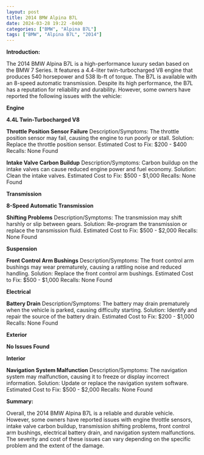 ```yaml
---
layout: post
title: 2014 BMW Alpina B7L
date: 2024-03-28 19:22 -0400
categories: ["BMW", "Alpina B7L"]
tags: ["BMW", "Alpina B7L", "2014"]
---
```

**Introduction:**

The 2014 BMW Alpina B7L is a high-performance luxury sedan based on the BMW 7 Series. It features a 4.4-liter twin-turbocharged V8 engine that produces 540 horsepower and 538 lb-ft of torque. The B7L is available with an 8-speed automatic transmission. Despite its high performance, the B7L has a reputation for reliability and durability. However, some owners have reported the following issues with the vehicle:

**Engine**

**4.4L Twin-Turbocharged V8**

**Throttle Position Sensor Failure**
Description/Symptoms: The throttle position sensor may fail, causing the engine to run poorly or stall.
Solution: Replace the throttle position sensor.
Estimated Cost to Fix: $200 - $400
Recalls: None Found

**Intake Valve Carbon Buildup**
Description/Symptoms: Carbon buildup on the intake valves can cause reduced engine power and fuel economy.
Solution: Clean the intake valves.
Estimated Cost to Fix: $500 - $1,000
Recalls: None Found

**Transmission**

**8-Speed Automatic Transmission**

**Shifting Problems**
Description/Symptoms: The transmission may shift harshly or slip between gears.
Solution: Re-program the transmission or replace the transmission fluid.
Estimated Cost to Fix: $500 - $2,000
Recalls: None Found

**Suspension**

**Front Control Arm Bushings**
Description/Symptoms: The front control arm bushings may wear prematurely, causing a rattling noise and reduced handling.
Solution: Replace the front control arm bushings.
Estimated Cost to Fix: $500 - $1,000
Recalls: None Found

**Electrical**

**Battery Drain**
Description/Symptoms: The battery may drain prematurely when the vehicle is parked, causing difficulty starting.
Solution: Identify and repair the source of the battery drain.
Estimated Cost to Fix: $200 - $1,000
Recalls: None Found

**Exterior**

**No Issues Found**

**Interior**

**Navigation System Malfunction**
Description/Symptoms: The navigation system may malfunction, causing it to freeze or display incorrect information.
Solution: Update or replace the navigation system software.
Estimated Cost to Fix: $500 - $2,000
Recalls: None Found

**Summary:**

Overall, the 2014 BMW Alpina B7L is a reliable and durable vehicle. However, some owners have reported issues with engine throttle sensors, intake valve carbon buildup, transmission shifting problems, front control arm bushings, electrical battery drain, and navigation system malfunctions. The severity and cost of these issues can vary depending on the specific problem and the extent of the damage.
